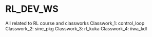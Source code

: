 # RL_DEV_WS
All related to RL course and classworks
Classwork_1: control_loop
Classwork_2: sine_pkg
Classwork_3: rl_kuka
Classwork_4: iiwa_kdl
